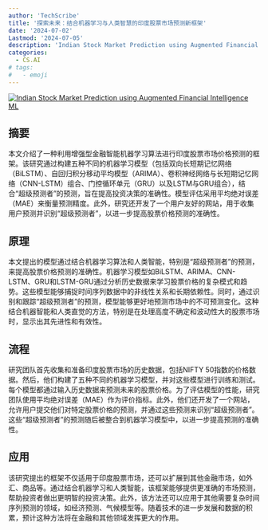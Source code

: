 ```yaml
---
author: 'TechScribe'
title: '探索未来：结合机器学习与人类智慧的印度股票市场预测新框架'
date: '2024-07-02'
Lastmod: '2024-07-05'
description: 'Indian Stock Market Prediction using Augmented Financial Intelligence ML'
categories:
  - CS.AI
# tags:
#   - emoji
---
```


[![Indian Stock Market Prediction using Augmented Financial Intelligence ML](https://arxiv-research-1301205113.cos.ap-guangzhou.myqcloud.com/images/2407.02236v1.pdf_0.jpg)](https://arxiv.org/abs/2407.02236v1)

## 摘要

本文介绍了一种利用增强型金融智能机器学习算法进行印度股票市场价格预测的框架。该研究通过构建五种不同的机器学习模型（包括双向长短期记忆网络（BiLSTM）、自回归积分移动平均模型（ARIMA）、卷积神经网络与长短期记忆网络（CNN-LSTM）组合、门控循环单元（GRU）以及LSTM与GRU组合），结合“超级预测者”的预测，旨在提高投资决策的准确性。模型评估采用平均绝对误差（MAE）来衡量预测精度。此外，研究还开发了一个用户友好的网站，用于收集用户预测并识别“超级预测者”，以进一步提高股票价格预测的准确性。<!--more-->

## 原理

本文提出的模型通过结合机器学习算法和人类智能，特别是“超级预测者”的预测，来提高股票价格预测的准确性。机器学习模型如BiLSTM、ARIMA、CNN-LSTM、GRU和LSTM-GRU通过分析历史数据来学习股票价格的复杂模式和趋势。这些模型能够捕捉时间序列数据中的非线性关系和长期依赖性。同时，通过识别和跟踪“超级预测者”的预测，模型能够更好地预测市场中的不可预测变化。这种结合机器智能和人类直觉的方法，特别是在处理高度不确定和波动性大的股票市场时，显示出其先进性和有效性。

## 流程

研究团队首先收集和准备印度股票市场的历史数据，包括NIFTY 50指数的价格数据。然后，他们构建了五种不同的机器学习模型，并对这些模型进行训练和测试。每个模型都通过输入历史数据来预测未来的股票价格。为了评估模型的性能，研究团队使用平均绝对误差（MAE）作为评价指标。此外，他们还开发了一个网站，允许用户提交他们对特定股票价格的预测，并通过这些预测来识别“超级预测者”。这些“超级预测者”的预测随后被整合到机器学习模型中，以进一步提高预测的准确性。

## 应用

该研究提出的框架不仅适用于印度股票市场，还可以扩展到其他金融市场，如外汇、商品等。通过结合机器学习和人类智能，该框架能够提供更准确的市场预测，帮助投资者做出更明智的投资决策。此外，该方法还可以应用于其他需要复杂时间序列预测的领域，如经济预测、气候模型等。随着技术的进一步发展和数据的积累，预计这种方法将在金融和其他领域发挥更大的作用。